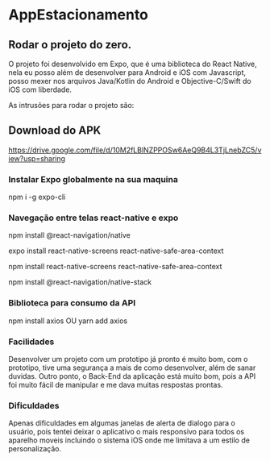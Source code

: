 # AppEstacionamento

## Rodar o projeto do zero.

O projeto foi desenvolvido em Expo, que é uma biblioteca do React Native, nela eu posso além de desenvolver para Android e iOS com Javascript, posso mexer nos arquivos Java/Kotlin do Android e Objective-C/Swift do iOS com liberdade.

As intrusões para rodar o projeto são:

## Download do APK

https://drive.google.com/file/d/10M2fLBlNZPPOSw6AeQ9B4L3TjLnebZC5/view?usp=sharing

### Instalar Expo globalmente na sua maquina
npm i -g expo-cli 

### Navegação entre telas react-native e expo
npm install @react-navigation/native

expo install react-native-screens react-native-safe-area-context

npm install react-native-screens react-native-safe-area-context

npm install @react-navigation/native-stack

### Biblioteca para consumo da API

npm install axios OU yarn add axios

### Facilidades

Desenvolver um projeto com um prototipo já pronto é muito bom, com o prototipo, tive uma segurança a mais de como desenvolver, além de sanar duvidas. Outro ponto, o Back-End da aplicação está muito bom, pois a API foi muito fácil de manipular e me dava muitas respostas prontas.

### Dificuldades

Apenas dificuldades em algumas janelas de alerta de dialogo para o usuário, pois tentei deixar o aplicativo o mais responsivo para todos os aparelho moveis incluindo o sistema iOS onde me limitava a um estilo de personalização.